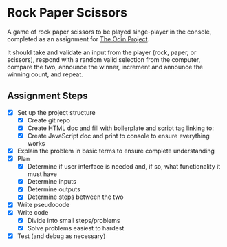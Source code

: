 # Rock Paper Scissors

A game of rock paper scissors to be played singe-player in the console, completed as an assignment for [The Odin Project](https://www.theodinproject.com/).

It should take and validate an input from the player (rock, paper, or scissors), respond with a random valid selection from the computer, compare the two, announce the winner, increment and announce the winning count, and repeat.

## Assignment Steps

- [x] Set up the project structure
    - [x] Create git repo
    - [x] Create HTML doc and fill with boilerplate and script tag linking to:
    - [x] Create JavaScript doc and print to console to ensure everything works
- [x] Explain the problem in basic terms to ensure complete understanding
- [x] Plan
    - [x] Determine if user interface is needed and, if so, what functionality it must have
    - [x] Determine inputs
    - [x] Determine outputs
    - [x] Determine steps between the two
- [x] Write pseudocode
- [x] Write code
    - [x] Divide into small steps/problems
    - [x] Solve problems easiest to hardest
- [x] Test (and debug as necessary)